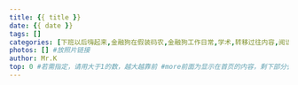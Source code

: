```yaml
---
title: {{ title }}
date: {{ date }}
tags: []
categories: [下班以后嗨起来,金融狗在假装码农,金融狗工作日常,学术,转移过往内容,阅识,K与J的爱情]
photos: [] #放照片链接
author: Mr.K
top: 0 #若需指定，请用大于1的数，越大越靠前 #more前面为显示在首页的内容，剩下部分会在阅读更多中
---
```



<!-- more --> 